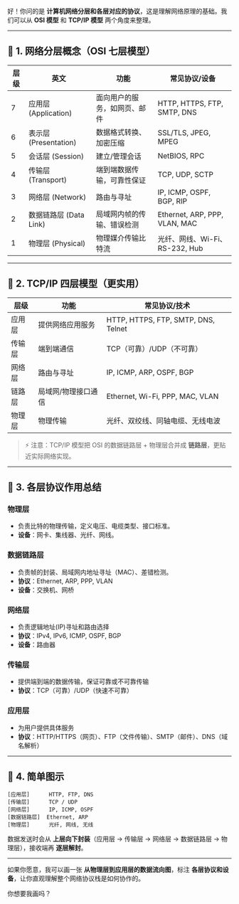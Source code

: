 好！你问的是 **计算机网络分层和各层对应的协议**，这是理解网络原理的基础。我们可以从 **OSI 模型** 和 **TCP/IP 模型** 两个角度来整理。

------

## 🔹 1. 网络分层概念（OSI 七层模型）

| 层级 | 英文                   | 功能                         | 常见协议/设备                  |
| ---- | ---------------------- | ---------------------------- | ------------------------------ |
| 7    | 应用层 (Application)   | 面向用户的服务，如网页、邮件 | HTTP, HTTPS, FTP, SMTP, DNS    |
| 6    | 表示层 (Presentation)  | 数据格式转换、加密压缩       | SSL/TLS, JPEG, MPEG            |
| 5    | 会话层 (Session)       | 建立/管理会话                | NetBIOS, RPC                   |
| 4    | 传输层 (Transport)     | 端到端数据传输，可靠性保证   | TCP, UDP, SCTP                 |
| 3    | 网络层 (Network)       | 路由与寻址                   | IP, ICMP, OSPF, BGP, RIP       |
| 2    | 数据链路层 (Data Link) | 局域网内帧的传输、错误检测   | Ethernet, ARP, PPP, VLAN, MAC  |
| 1    | 物理层 (Physical)      | 物理媒介传输比特流           | 光纤、网线、Wi-Fi、RS-232, Hub |

------

## 🔹 2. TCP/IP 四层模型（更实用）

| 层级   | 功能                | 常见协议/技术                       |
| ------ | ------------------- | ----------------------------------- |
| 应用层 | 提供网络应用服务    | HTTP, HTTPS, FTP, SMTP, DNS, Telnet |
| 传输层 | 端到端通信          | TCP（可靠）/UDP（不可靠）           |
| 网络层 | 路由与寻址          | IP, ICMP, ARP, OSPF, BGP            |
| 链路层 | 局域网/物理接口通信 | Ethernet, Wi-Fi, PPP, MAC, VLAN     |
| 物理层 | 物理传输            | 光纤、双绞线、同轴电缆、无线电波    |

> ⚡ 注意：TCP/IP 模型把 OSI 的数据链路层 + 物理层合并成 **链路层**，更贴近实际网络实现。

------

## 🔹 3. 各层协议作用总结

### 物理层

- 负责比特的物理传输，定义电压、电缆类型、接口标准。
- **设备**：网卡、集线器、光纤、网线。

### 数据链路层

- 负责帧的封装、局域网内地址寻址（MAC）、差错检测。
- **协议**：Ethernet, ARP, PPP, VLAN
- **设备**：交换机、网桥

### 网络层

- 负责逻辑地址(IP)寻址和路由选择
- **协议**：IPv4, IPv6, ICMP, OSPF, BGP
- **设备**：路由器

### 传输层

- 提供端到端的数据传输，保证可靠或不可靠传输
- **协议**：TCP（可靠）/UDP（快速不可靠）

### 应用层

- 为用户提供具体服务
- **协议**：HTTP/HTTPS（网页）、FTP（文件传输）、SMTP（邮件）、DNS（域名解析）

------

## 🔹 4. 简单图示

```
[应用层]      HTTP, FTP, DNS
[传输层]      TCP / UDP
[网络层]      IP, ICMP, OSPF
[数据链路层]  Ethernet, ARP
[物理层]      光纤, 网线, 无线
```

数据发送时会从 **上层向下封装**（应用层 → 传输层 → 网络层 → 数据链路层 → 物理层），接收端再 **逐层解封**。

------

如果你愿意，我可以画一张 **从物理层到应用层的数据流向图**，标注 **各层协议和设备**，让你直观理解整个网络协议栈是如何协作的。

你想要我画吗？